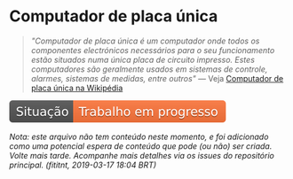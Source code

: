 # Computador de placa única
> _"Computador de placa única é um computador onde todos os componentes
electrónicos necessários para o seu funcionamento estão situados numa única
placa de circuito impresso. Estes computadores são geralmente usados em sistemas
de controle, alarmes, sistemas de medidas, entre outros"_
— Veja [Computador de placa única na Wikipédia](https://pt.wikipedia.org/wiki/Computador_de_placa_%C3%BAnica)


![Situação: Trabalho em progresso](../imagens/badges/status-work-in-progress.svg)

_Nota: este arquivo não tem conteúdo neste momento, e foi adicionado como uma potencial espera de conteúdo que pode (ou não) ser criada. Volte mais tarde. Acompanhe mais detalhes via os issues do repositório principal. (fititnt, 2019-03-17 18:04 BRT)_